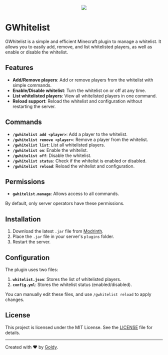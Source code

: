 <p align="center"><img src="https://img.shields.io/modrinth/dt/Li8me3EZ" /></p>

# GWhitelist

GWhitelist is a simple and efficient Minecraft plugin to manage a whitelist. It allows you to easily add, remove, and list whitelisted players, as well as enable or disable the whitelist.

## Features

- **Add/Remove players**: Add or remove players from the whitelist with simple commands.
- **Enable/Disable whitelist**: Turn the whitelist on or off at any time.
- **List whitelisted players**: View all whitelisted players in one command.
- **Reload support**: Reload the whitelist and configuration without restarting the server.

## Commands

- **`/gwhitelist add <player>`**: Add a player to the whitelist.
- **`/gwhitelist remove <player>`**: Remove a player from the whitelist.
- **`/gwhitelist list`**: List all whitelisted players.
- **`/gwhitelist on`**: Enable the whitelist.
- **`/gwhitelist off`**: Disable the whitelist.
- **`/gwhitelist status`**: Check if the whitelist is enabled or disabled.
- **`/gwhitelist reload`**: Reload the whitelist and configuration.

## Permissions

- **`gwhitelist.manage`**: Allows access to all commands.

By default, only server operators have these permissions.

## Installation

1. Download the latest `.jar` file from [Modrinth](https://modrinth.com/plugin/gWhitelist).
2. Place the `.jar` file in your server's `plugins` folder.
3. Restart the server.

## Configuration

The plugin uses two files:

1. **`whitelist.json`**: Stores the list of whitelisted players.
2. **`config.yml`**: Stores the whitelist status (enabled/disabled).

You can manually edit these files, and use `/gwhitelist reload` to apply changes.

## License

This project is licensed under the MIT License. See the [LICENSE](https://github.com/g0ldyy/comet/blob/main/LICENSE) file for details.

---

Created with ❤️ by [Goldy](https://github.com/g0ldyy).
